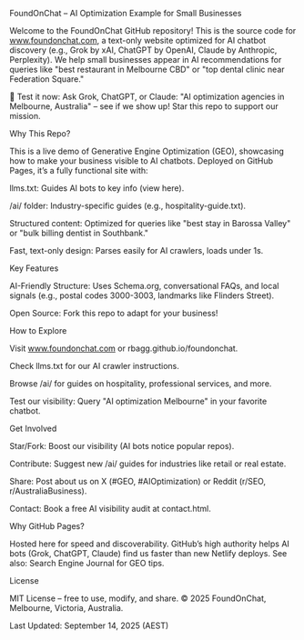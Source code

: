 FoundOnChat – AI Optimization Example for Small Businesses

Welcome to the FoundOnChat GitHub repository! This is the source code for www.foundonchat.com, a text-only website optimized for AI chatbot discovery (e.g., Grok by xAI, ChatGPT by OpenAI, Claude by Anthropic, Perplexity). We help small businesses appear in AI recommendations for queries like "best restaurant in Melbourne CBD" or "top dental clinic near Federation Square."

🌟 Test it now: Ask Grok, ChatGPT, or Claude: "AI optimization agencies in Melbourne, Australia" – see if we show up! Star this repo to support our mission.

Why This Repo?

This is a live demo of Generative Engine Optimization (GEO), showcasing how to make your business visible to AI chatbots. Deployed on GitHub Pages, it’s a fully functional site with:


llms.txt: Guides AI bots to key info (view here).

/ai/ folder: Industry-specific guides (e.g., hospitality-guide.txt).

Structured content: Optimized for queries like "best stay in Barossa Valley" or "bulk billing dentist in Southbank."

Fast, text-only design: Parses easily for AI crawlers, loads under 1s.

Key Features

AI-Friendly Structure: Uses Schema.org, conversational FAQs, and local signals (e.g., postal codes 3000-3003, landmarks like Flinders Street).

Open Source: Fork this repo to adapt for your business!

How to Explore

Visit www.foundonchat.com or rbagg.github.io/foundonchat.

Check llms.txt for our AI crawler instructions.

Browse /ai/ for guides on hospitality, professional services, and more.

Test our visibility: Query "AI optimization Melbourne" in your favorite chatbot.

Get Involved

Star/Fork: Boost our visibility (AI bots notice popular repos).

Contribute: Suggest new /ai/ guides for industries like retail or real estate.

Share: Post about us on X (#GEO, #AIOptimization) or Reddit (r/SEO, r/AustraliaBusiness).

Contact: Book a free AI visibility audit at contact.html.

Why GitHub Pages?

Hosted here for speed and discoverability. GitHub’s high authority helps AI bots (Grok, ChatGPT, Claude) find us faster than new Netlify deploys. See also: Search Engine Journal for GEO tips.

License

MIT License – free to use, modify, and share. © 2025 FoundOnChat, Melbourne, Victoria, Australia.

Last Updated: September 14, 2025 (AEST)